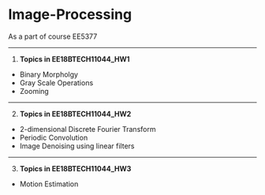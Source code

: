 # Image-Processing
As a part of course EE5377
***
1. **Topics in EE18BTECH11044_HW1**
  * Binary Morpholgy 
  * Gray Scale Operations
  * Zooming
***
2. **Topics in EE18BTECH11044_HW2**
  * 2-dimensional Discrete Fourier Transform
  * Periodic Convolution
  * Image Denoising using linear filters
***
3. **Topics in EE18BTECH11044_HW3**
  * Motion Estimation
